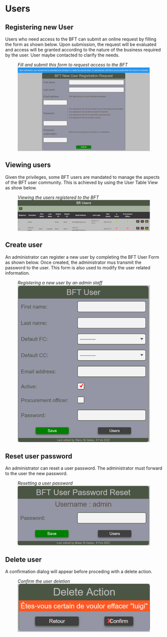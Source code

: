 # Users

## Registering new User

Users who need access to the BFT can submit an online request by filling the form as shown below.  Upon submission, the request will be evaluated and access will be granted according to the nature of the business required by the user.  User maybe contacted to clarify the needs.

<figure markdown>

*Fill and submit this form to request access to the BFT*
![](images/user-registration-form.png)
</figure>

## Viewing users

Given the privileges, some BFT users are mandated to manage the aspects of the BFT user community.  This is achieved by using the User Table View as show below.

<figure markdown>

*Viewing the users registered to the BFT*
![](images/user-view.png)
</figure>

## Create user

An administrator can register a new user by completing the BFT User Form as shown below.  Once created, the administrator mus transmit the password to the user.  This form is also used to modify the user related information.

<figure markdown>

*Registering a new user by an admin staff*
![](images/user-create-form.png)
</figure>

## Reset user password

An administrator can reset a user password.  The administrator must forward to the user the new password.

<figure markdown>

*Resetting a user password*
![](images/user-reset-password-form.png)
</figure>

## Delete user

A confirmation dialog will appear before proceding with a delete action.

<figure markdown>

*Confirm the user deletion*
![](images/user-delete.png)
</figure>
